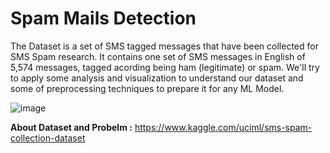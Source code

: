 # Spam Mails Detection
The Dataset is a set of SMS tagged messages that have been collected for SMS Spam research. It contains one set of SMS messages in English of 5,574 messages, tagged acording being ham (legitimate) or spam. We'll try to apply some analysis and visualization to understand our dataset and some of preprocessing techniques to prepare it for any ML Model.

 ![image](https://user-images.githubusercontent.com/78029611/158598552-535a1fde-9fbb-437d-8f97-5539c1cf3879.png)

**About Dataset and Probelm :** https://www.kaggle.com/uciml/sms-spam-collection-dataset
